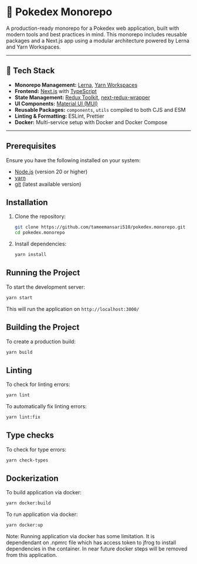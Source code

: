 # 🧩 Pokedex Monorepo

A production-ready monorepo for a Pokedex web application, built with modern tools and best practices in mind. This monorepo includes reusable packages and a Next.js app using a modular architecture powered by Lerna and Yarn Workspaces.

---

## 🧪 Tech Stack

- **Monorepo Management:** [Lerna](https://lerna.js.org/), [Yarn Workspaces](https://classic.yarnpkg.com/lang/en/docs/workspaces/)
- **Frontend:** [Next.js](https://nextjs.org/) with [TypeScript](https://www.typescriptlang.org/)
- **State Management:** [Redux Toolkit](https://redux-toolkit.js.org/), [next-redux-wrapper](https://github.com/kirill-konshin/next-redux-wrapper)
- **UI Components:** [Material UI (MUI)](https://mui.com/)
- **Reusable Packages:** `components`, `utils` compiled to both CJS and ESM
- **Linting & Formatting:** ESLint, Prettier
- **Docker:** Multi-service setup with Docker and Docker Compose

---

## Prerequisites

Ensure you have the following installed on your system:

- [Node.js](https://nodejs.org/) (version 20 or higher)
- [yarn](https://yarnpkg.com/)
- [git](https://git-scm.com/downloads) (latest available version)

## Installation

1. Clone the repository:
   ```sh
   git clone https://github.com/tameemansari510/pokedex.monorepo.git
   cd pokedex.monorepo
   ```
2. Install dependencies:
   ```sh
   yarn install
   ``` 
## Running the Project

To start the development server:

```sh
yarn start
```
This will run the application on `http://localhost:3000/`

## Building the Project

To create a production build:

```sh
yarn build
```


## Linting

To check for linting errors:

```sh
yarn lint
```

To automatically fix linting errors:

```sh
yarn lint:fix
```

## Type checks

To check for type errors:

```sh
yarn check-types
```

## Dockerization

To build application via docker:

```sh
yarn docker:build
```

To run application via docker:

```sh
yarn docker:up
```

Note: Running application via docker has some limitation. It is dependendant on .npmrc file which has access token to jfrog to install dependencies in the container. In near future docker steps will be removed from this application.


